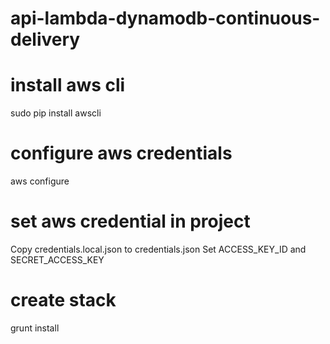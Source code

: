 # api-lambda-dynamodb-continuous-delivery


# install aws cli
sudo pip install awscli

# configure aws credentials
aws configure

# set aws credential in project
Copy credentials.local.json to credentials.json
Set ACCESS_KEY_ID and SECRET_ACCESS_KEY

# create stack
grunt install
